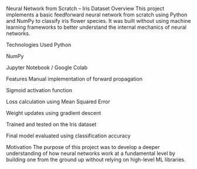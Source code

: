 Neural Network from Scratch – Iris Dataset
Overview
This project implements a basic feedforward neural network from scratch using Python and NumPy to classify iris flower species. It was built without using machine learning frameworks to better understand the internal mechanics of neural networks.

Technologies Used
Python

NumPy

Jupyter Notebook / Google Colab

Features
Manual implementation of forward propagation

Sigmoid activation function

Loss calculation using Mean Squared Error

Weight updates using gradient descent

Trained and tested on the Iris dataset

Final model evaluated using classification accuracy

Motivation
The purpose of this project was to develop a deeper understanding of how neural networks work at a fundamental level by building one from the ground up without relying on high-level ML libraries.

